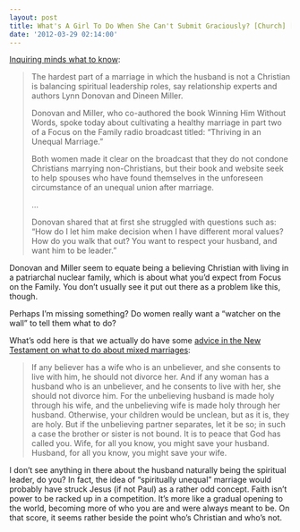 ```yaml
---
layout: post
title: What's A Girl To Do When She Can't Submit Graciously? [Church] [Politics]
date: '2012-03-29 02:14:00'
---
```



[Inquiring minds what to know](http://www.christianpost.com/news/can-a-woman-lead-in-a-spiritually-unequal-marriage-72182/):

> The hardest part of a marriage in which the husband is not a Christian is balancing spiritual leadership roles, say relationship experts and authors Lynn Donovan and Dineen Miller.
> 
> Donovan and Miller, who co-authored the book Winning Him Without Words, spoke today about cultivating a healthy marriage in part two of a Focus on the Family radio broadcast titled: “Thriving in an Unequal Marriage.”
> 
> Both women made it clear on the broadcast that they do not condone Christians marrying non-Christians, but their book and website seek to help spouses who have found themselves in the unforeseen circumstance of an unequal union after marriage.
> 
> …
> 
> Donovan shared that at first she struggled with questions such as: “How do I let him make decision when I have different moral values? How do you walk that out? You want to respect your husband, and want him to be leader.”

Donovan and Miller seem to equate being a believing Christian with living in a patriarchal nuclear family, which is about what you’d expect from Focus on the Family. You don’t usually see it put out there as a problem like this, though.

Perhaps I’m missing something? Do women really want a “watcher on the wall” to tell them what to do?

What’s odd here is that we actually do have some [advice in the New Testament on what to do about mixed marriages](http://bible.oremus.org/?ql=199986780):

> If any believer has a wife who is an unbeliever, and she consents to live with him, he should not divorce her. And if any woman has a husband who is an unbeliever, and he consents to live with her, she should not divorce him. For the unbelieving husband is made holy through his wife, and the unbelieving wife is made holy through her husband. Otherwise, your children would be unclean, but as it is, they are holy. But if the unbelieving partner separates, let it be so; in such a case the brother or sister is not bound. It is to peace that God has called you. Wife, for all you know, you might save your husband. Husband, for all you know, you might save your wife.

I don’t see anything in there about the husband naturally being the spiritual leader, do you? In fact, the idea of “spiritually unequal” marriage would probably have struck Jesus (if not Paul) as a rather odd concept. Faith isn’t power to be racked up in a competition. It’s more like a gradual opening to the world, becoming more of who you are and were always meant to be. On that score, it seems rather beside the point who’s Christian and who’s not.


